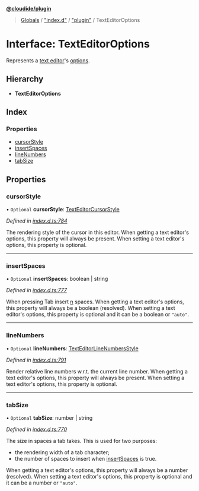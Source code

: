 **[@cloudide/plugin](../README.md)**

> [Globals](../README.md) / ["index.d"](../modules/_index_d_.md) / ["plugin"](../modules/_index_d_._plugin_.md) / TextEditorOptions

# Interface: TextEditorOptions

Represents a [text editor](#TextEditor)'s [options](#TextEditor.options).

## Hierarchy

* **TextEditorOptions**

## Index

### Properties

* [cursorStyle](_index_d_._plugin_.texteditoroptions.md#cursorstyle)
* [insertSpaces](_index_d_._plugin_.texteditoroptions.md#insertspaces)
* [lineNumbers](_index_d_._plugin_.texteditoroptions.md#linenumbers)
* [tabSize](_index_d_._plugin_.texteditoroptions.md#tabsize)

## Properties

### cursorStyle

• `Optional` **cursorStyle**: [TextEditorCursorStyle](../enums/_index_d_._plugin_.texteditorcursorstyle.md)

*Defined in [index.d.ts:784](https://github.com/shuyaqian/cloudide-plugin-api/blob/9d985be/index.d.ts#L784)*

The rendering style of the cursor in this editor.
When getting a text editor's options, this property will always be present.
When setting a text editor's options, this property is optional.

___

### insertSpaces

• `Optional` **insertSpaces**: boolean \| string

*Defined in [index.d.ts:777](https://github.com/shuyaqian/cloudide-plugin-api/blob/9d985be/index.d.ts#L777)*

When pressing Tab insert [n](#TextEditorOptions.tabSize) spaces.
When getting a text editor's options, this property will always be a boolean (resolved).
When setting a text editor's options, this property is optional and it can be a boolean or `"auto"`.

___

### lineNumbers

• `Optional` **lineNumbers**: [TextEditorLineNumbersStyle](../enums/_index_d_._plugin_.texteditorlinenumbersstyle.md)

*Defined in [index.d.ts:791](https://github.com/shuyaqian/cloudide-plugin-api/blob/9d985be/index.d.ts#L791)*

Render relative line numbers w.r.t. the current line number.
When getting a text editor's options, this property will always be present.
When setting a text editor's options, this property is optional.

___

### tabSize

• `Optional` **tabSize**: number \| string

*Defined in [index.d.ts:770](https://github.com/shuyaqian/cloudide-plugin-api/blob/9d985be/index.d.ts#L770)*

The size in spaces a tab takes. This is used for two purposes:
 - the rendering width of a tab character;
 - the number of spaces to insert when [insertSpaces](#TextEditorOptions.insertSpaces) is true.

When getting a text editor's options, this property will always be a number (resolved).
When setting a text editor's options, this property is optional and it can be a number or `"auto"`.

